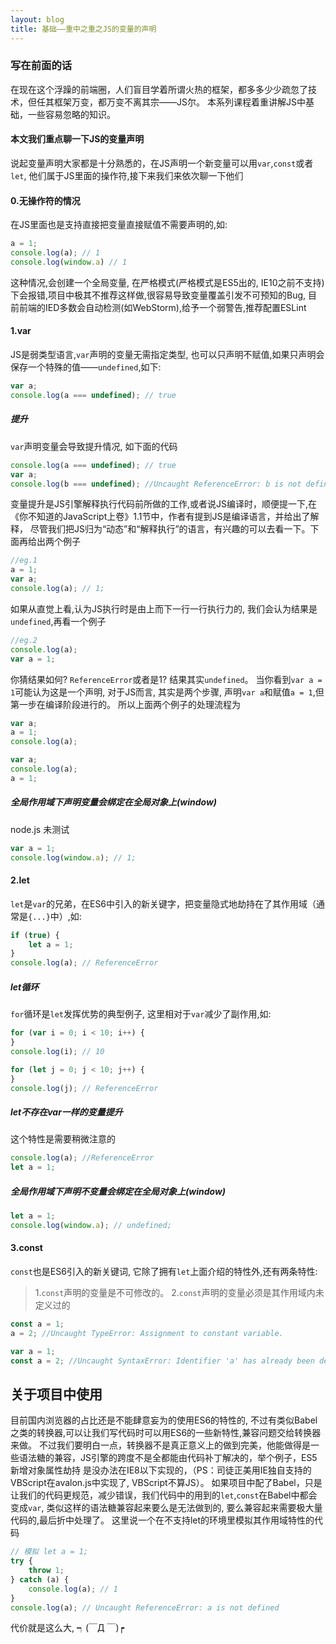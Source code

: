 ```yaml
---
layout: blog
title: 基础——重中之重之JS的变量的声明
---
```


### 写在前面的话

在现在这个浮躁的前端圈，人们盲目学着所谓火热的框架，都多多少少疏忽了技术，但任其框架万变，都万变不离其宗——JS尔。
本系列课程着重讲解JS中基础，一些容易忽略的知识。

#### 本文我们重点聊一下JS的变量声明

说起变量声明大家都是十分熟悉的，在JS声明一个新变量可以用`var`,`const`或者`let`, 他们属于JS里面的操作符,接下来我们来依次聊一下他们

#### 0.无操作符的情况

在JS里面也是支持直接把变量直接赋值不需要声明的,如:

```js
a = 1;
console.log(a); // 1
console.log(window.a) // 1
```
这种情况,会创建一个全局变量, 在严格模式(严格模式是ES5出的, IE10之前不支持)下会报错,项目中极其不推荐这样做,很容易导致变量覆盖引发不可预知的Bug,
目前前端的IED多数会自动检测(如WebStorm),给予一个弱警告,推荐配置ESLint

#### 1.var
JS是弱类型语言,`var`声明的变量无需指定类型, 也可以只声明不赋值,如果只声明会保存一个特殊的值——`undefined`,如下:

```js
var a;
console.log(a === undefined); // true
```
##### 提升
`var`声明变量会导致提升情况, 如下面的代码
```js
console.log(a === undefined); // true
var a;
console.log(b === undefined); //Uncaught ReferenceError: b is not defined
```
变量提升是JS引擎解释执行代码前所做的工作,或者说JS编译时，顺便提一下,在《你不知道的JavaScript上卷》1.1节中，作者有提到JS是编译语言，并给出了解释，
尽管我们把JS归为“动态”和“解释执行”的语言，有兴趣的可以去看一下。下面再给出两个例子
```js
//eg.1
a = 1;
var a;
console.log(a); // 1;
```
如果从直觉上看,认为JS执行时是由上而下一行一行执行力的, 我们会认为结果是`undefined`,再看一个例子
```js
//eg.2
console.log(a);
var a = 1;
```
你猜结果如何? `ReferenceError`或者是1? 结果其实`undefined`。
当你看到`var a = 1`可能认为这是一个声明, 对于JS而言, 其实是两个步骤, 声明`var a`和赋值`a = 1`,但第一步在编译阶段进行的。
所以上面两个例子的处理流程为
```js
var a;
a = 1;
console.log(a);
```
```js
var a;
console.log(a);
a = 1;
```
##### 全局作用域下声明变量会绑定在全局对象上(window)
node.js 未测试
```js
var a = 1;
console.log(window.a); // 1;
```
#### 2.let
`let`是`var`的兄弟，在ES6中引入的新关键字，把变量隐式地劫持在了其作用域（通常是`{...}`中）,如:
```js
if (true) {
    let a = 1;
}
console.log(a); // ReferenceError
```
##### let循环
`for`循环是`let`发挥优势的典型例子, 这里相对于`var`减少了副作用,如:
```js
for (var i = 0; i < 10; i++) {
}
console.log(i); // 10

for (let j = 0; j < 10; j++) {
}
console.log(j); // ReferenceError
```

##### let不存在var一样的变量提升
这个特性是需要稍微注意的
```js
console.log(a); //ReferenceError
let a = 1;
```
##### 全局作用域下声明不变量会绑定在全局对象上(window)
```js
let a = 1;
console.log(window.a); // undefined;
```
#### 3.const
`const`也是ES6引入的新关键词, 它除了拥有`let`上面介绍的特性外,还有两条特性:
>1.`const`声明的变量是不可修改的。
>2.`const`声明的变量必须是其作用域内未定义过的
```js
const a = 1;
a = 2; //Uncaught TypeError: Assignment to constant variable.
```
```js
var a = 1;
const a = 2; //Uncaught SyntaxError: Identifier 'a' has already been declared
```

## 关于项目中使用
目前国内浏览器的占比还是不能肆意妄为的使用ES6的特性的, 不过有类似Babel之类的转换器,可以让我们写代码时可以用ES6的一些新特性,兼容问题交给转换器来做。
不过我们要明白一点，转换器不是真正意义上的做到完美，他能做得是一些语法糖的兼容，JS引擎的跨度不是全都能由代码补丁解决的，举个例子，ES5新增对象属性劫持
是没办法在IE8以下实现的，（PS：司徒正美用IE独自支持的VBScript在avalon.js中实现了, VBScript不算JS）。
如果项目中配了Babel，只是让我们的代码更规范，减少错误，我们代码中的用到的`let`,`const`在Babel中都会变成`var`, 类似这样的语法糖兼容起来要么是无法做到的,
要么兼容起来需要极大量代码的,最后折中处理了。
这里说一个在不支持let的环境里模拟其作用域特性的代码
```js
// 模拟 let a = 1;
try {
    throw 1;
} catch (a) {
    console.log(a); // 1
}
console.log(a); // Uncaught ReferenceError: a is not defined
```
代价就是这么大, ┑(￣Д ￣)┍





    
